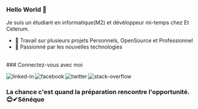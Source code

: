 ### Hello World 👋 
 Je suis un  étudiant en informatique(M2) et dévéloppeur mi-temps chez Et Ceterum.
- 🔭 Travail sur plusieurs projets Personnels, OpenSource et Professionnel 
- 🌱 Passionné par les nouvelles technologies
<br>
### Connectez-vous avec moi

[<img align="left" alt="linked-in" src="https://img.shields.io/badge/linkedin-%230077B5.svg?&style=for-the-badge&logo=linkedin&logoColor=white"/>](https://www.linkedin.com/in/tamby-mampionona)

[<img align="left" alt="facebook" src="https://img.shields.io/badge/facebook-%231877F2.svg?&style=for-the-badge&logo=facebook&logoColor=white" />](https://www.facebook.com/tamby.heriharson/)

[<img align="left" alt="twitter" src="https://img.shields.io/badge/twitter-%231DA1F2.svg?&style=for-the-badge&logo=twitter&logoColor=white" />](https://twitter.com/MampiononaTamby)

[<img align="left" alt="stack-overflow" src="https://img.shields.io/badge/stack%20overflow-FE7A16?logo=stack-overflow&logoColor=white&style=for-the-badge" />](https://stackoverflow.com/users/14654342/tamby)
<br> 

### La chance c'est quand la préparation rencontre l'opportunité.😊✔Sénéque
<br>


